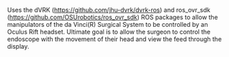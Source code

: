 Uses the dVRK (https://github.com/jhu-dvrk/dvrk-ros) and ros_ovr_sdk (https://github.com/OSUrobotics/ros_ovr_sdk) ROS packages
to allow the manipulators of the da Vinci(R) Surgical System to be controlled by an Oculus Rift headset. Ultimate goal is to allow
the surgeon to control the endoscope with the movement of their head and view the feed through the display.
